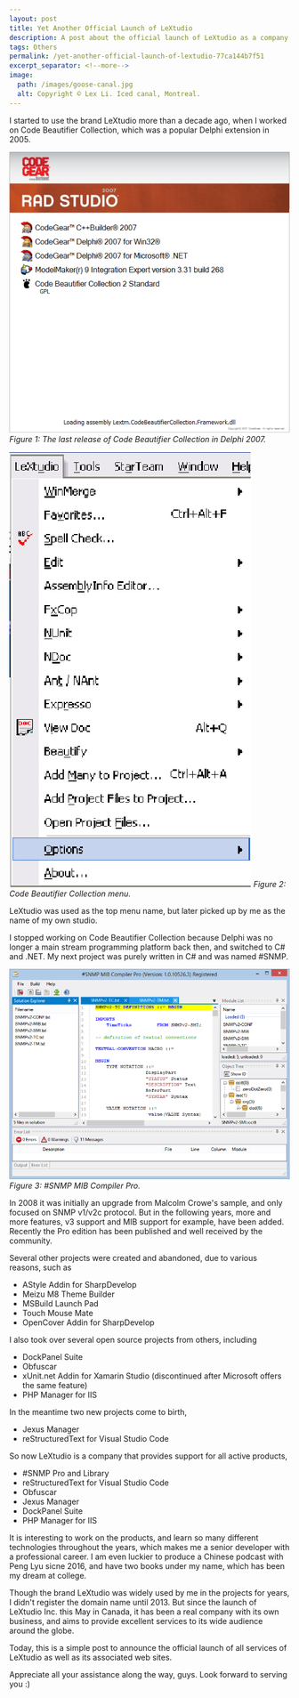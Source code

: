 ```yaml
---
layout: post
title: Yet Another Official Launch of LeXtudio
description: A post about the official launch of LeXtudio as a company.
tags: Others
permalink: /yet-another-official-launch-of-lextudio-77ca144b7f51
excerpt_separator: <!--more-->
image:
  path: /images/goose-canal.jpg
  alt: Copyright © Lex Li. Iced canal, Montreal.
---
```


I started to use the brand LeXtudio more than a decade ago, when I worked on Code Beautifier Collection, which was a popular Delphi extension in 2005.
<!--more-->

![img-description](/images/code-beautifiers.png)
_Figure 1: The last release of Code Beautifier Collection in Delphi 2007._

![img-description](/images/cbc-menu.png)
_Figure 2: Code Beautifier Collection menu._

LeXtudio was used as the top menu name, but later picked up by me as the name of my own studio.

I stopped working on Code Beautifier Collection because Delphi was no longer a main stream programming platform back then, and switched to C# and .NET. My next project was purely written in C# and was named #SNMP.

![img-description](/images/snmp-mib-compiler.png)
_Figure 3: #SNMP MIB Compiler Pro._

In 2008 it was initially an upgrade from Malcolm Crowe's sample, and only focused on SNMP v1/v2c protocol. But in the following years, more and more features, v3 support and MIB support for example, have been added. Recently the Pro edition has been published and well received by the community.

Several other projects were created and abandoned, due to various reasons, such as

* AStyle Addin for SharpDevelop
* Meizu M8 Theme Builder
* MSBuild Launch Pad
* Touch Mouse Mate
* OpenCover Addin for SharpDevelop

I also took over several open source projects from others, including

* DockPanel Suite
* Obfuscar
* xUnit.net Addin for Xamarin Studio (discontinued after Microsoft offers the same feature)
* PHP Manager for IIS

In the meantime two new projects come to birth,

* Jexus Manager
* reStructuredText for Visual Studio Code

So now LeXtudio is a company that provides support for all active products,

* #SNMP Pro and Library
* reStructuredText for Visual Studio Code
* Obfuscar
* Jexus Manager
* DockPanel Suite
* PHP Manager for IIS

It is interesting to work on the products, and learn so many different technologies throughout the years, which makes me a senior developer with a professional career. I am even luckier to produce a Chinese podcast with Peng Lyu sicne 2016, and have two books under my name, which has been my dream at college.

Though the brand LeXtudio was widely used by me in the projects for years, I didn't register the domain name until 2013. But since the launch of LeXtudio Inc. this May in Canada, it has been a real company with its own business, and aims to provide excellent services to its wide audience around the globe.

Today, this is a simple post to announce the official launch of all services of LeXtudio as well as its associated web sites.

Appreciate all your assistance along the way, guys. Look forward to serving you :)
